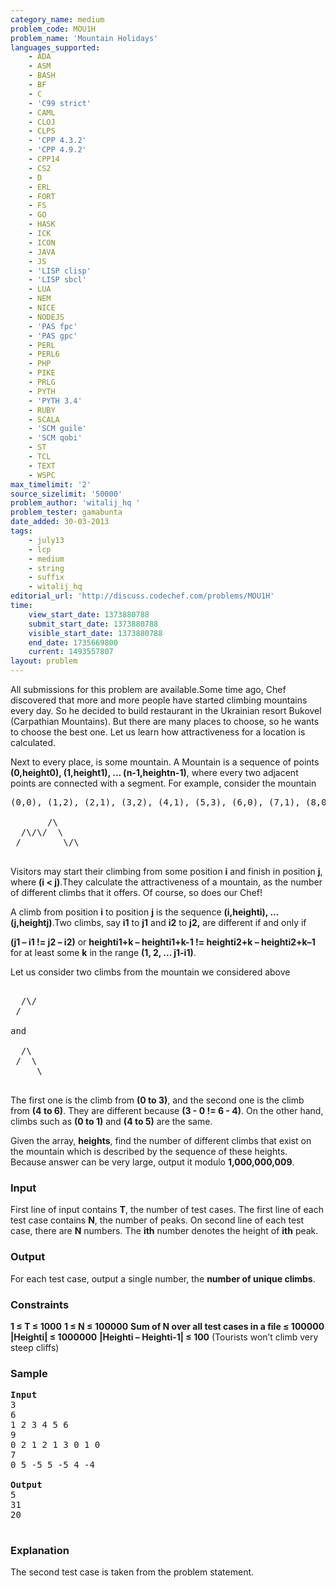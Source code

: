 ```yaml
---
category_name: medium
problem_code: MOU1H
problem_name: 'Mountain Holidays'
languages_supported:
    - ADA
    - ASM
    - BASH
    - BF
    - C
    - 'C99 strict'
    - CAML
    - CLOJ
    - CLPS
    - 'CPP 4.3.2'
    - 'CPP 4.9.2'
    - CPP14
    - CS2
    - D
    - ERL
    - FORT
    - FS
    - GO
    - HASK
    - ICK
    - ICON
    - JAVA
    - JS
    - 'LISP clisp'
    - 'LISP sbcl'
    - LUA
    - NEM
    - NICE
    - NODEJS
    - 'PAS fpc'
    - 'PAS gpc'
    - PERL
    - PERL6
    - PHP
    - PIKE
    - PRLG
    - PYTH
    - 'PYTH 3.4'
    - RUBY
    - SCALA
    - 'SCM guile'
    - 'SCM qobi'
    - ST
    - TCL
    - TEXT
    - WSPC
max_timelimit: '2'
source_sizelimit: '50000'
problem_author: 'witalij_hq '
problem_tester: gamabunta
date_added: 30-03-2013
tags:
    - july13
    - lcp
    - medium
    - string
    - suffix
    - witalij_hq
editorial_url: 'http://discuss.codechef.com/problems/MOU1H'
time:
    view_start_date: 1373880788
    submit_start_date: 1373880788
    visible_start_date: 1373880788
    end_date: 1735669800
    current: 1493557807
layout: problem
---
```

All submissions for this problem are available.Some time ago, Chef discovered that more and more people have started climbing mountains every day. So he decided to build restaurant in the Ukrainian resort Bukovel (Carpathian Mountains). But there are many places to choose, so he wants to choose the best one. Let us learn how attractiveness for a location is calculated.

Next to every place, is some mountain. A Mountain is a sequence of points **(0,height0), (1,height1), ... (n-1,heightn-1)**, where every two adjacent points are connected with a segment. For example, consider the mountain


<pre>
(0,0), (1,2), (2,1), (3,2), (4,1), (5,3), (6,0), (7,1), (8,0)

       /\
  /\/\/  \
 /        \/\

</pre>
Visitors may start their climbing from some position **i** and finish in position **j**, where **(i < j)**.They calculate the attractiveness of a mountain, as the number of different climbs that it offers. Of course, so does our Chef!

A climb from position **i** to position **j** is the sequence **(i,heighti), ... (j,heightj)**.Two climbs, say **i1** to **j1** and **i2** to **j2,** are different if and only if

**(j1 – i1 != j2 – i2)** or
**heighti1+k – heighti1+k-1 != heighti2+k – heighti2+k–1** for at least some **k** in the range **(1, 2, ... j1-i1)**.

Let us consider two climbs from the mountain we considered above

<pre>

  /\/
 /

and

  /\
 /  \
     \

</pre>
The first one is the climb from **(0 to 3)**, and the second one is the climb from **(4 to 6)**. They are different because **(3 - 0 != 6 - 4)**. On the other hand, climbs such as **(0 to 1)** and **(4 to 5)** are the same.

Given the array, **heights**, find the number of different climbs that exist on the mountain which is described by the sequence of these heights. Because answer can be very large, output it modulo **1,000,000,009**.

### Input

First line of input contains **T**, the number of test cases. The first line of each test case contains **N**, the number of peaks. On second line of each test case, there are **N** numbers. The **ith** number denotes the height of **ith** peak.

### Output

For each test case, output a single number, the **number of unique climbs**.

### Constraints

**1 ≤ T ≤ 1000**
**1 ≤ N ≤ 100000**
**Sum of N over all test cases in a file ≤ 100000**
**|Heighti| ≤ 1000000**
**|Heighti – Heighti-1| ≤ 100** (Tourists won’t climb very steep cliffs)

### Sample

<pre>
<b>Input</b>
3
6
1 2 3 4 5 6
9
0 2 1 2 1 3 0 1 0
7
0 5 -5 5 -5 4 -4

<b>Output</b>
5
31
20

</pre>
### Explanation

The second test case is taken from the problem statement.
